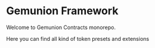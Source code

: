 # Gemunion Framework

Welcome to Gemunion Contracts monorepo.

Here you can find all kind of token presets and extensions
